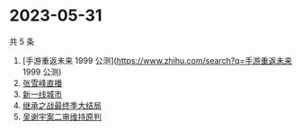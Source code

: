 # 2023-05-31

共 5 条

<!-- BEGIN ZHIHUSEARCH -->
<!-- 最后更新时间 Wed May 31 2023 19:07:23 GMT+0800 (China Standard Time) -->
1. [手游重返未来 1999 公测](https://www.zhihu.com/search?q=手游重返未来 1999 公测)
1. [张雪峰直播](https://www.zhihu.com/search?q=张雪峰直播)
1. [新一线城市](https://www.zhihu.com/search?q=新一线城市)
1. [继承之战最终季大结局](https://www.zhihu.com/search?q=继承之战最终季大结局)
1. [吴谢宇案二审维持原判](https://www.zhihu.com/search?q=吴谢宇案二审维持原判)
<!-- END ZHIHUSEARCH -->
